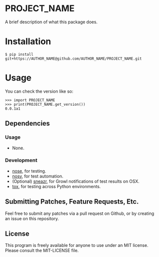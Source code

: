 # PROJECT_NAME

A brief description of what this package does.

# Installation

    $ pip install git+https://AUTHOR_NAME@github.com/AUTHOR_NAME/PROJECT_NAME.git

# Usage

You can check the version like so:

    >>> import PROJECT_NAME
    >>> print(PROJECT_NAME.get_version())
    0.0.1a1


## Dependencies

### Usage

- None.

### Development

- [nose](https://github.com/nose-devs/nose), for testing.
- [nosy](http://pypi.python.org/pypi/nosy), for test automation.
- (Optional) [sneazr](https://github.com/jessemiller/Sneazr.git), for
  Growl notifications of test results on OSX.
- [tox](http://tox.testrun.org/latest/), for testing across Python environments.

## Submitting Patches, Feature Requests, Etc.

Feel free to submit any patches via a pull request on Github, or by
creating an issue on this repository.

## License

This program is freely available for anyone to use under an MIT license.
Please consult the MIT-LICENSE file.
